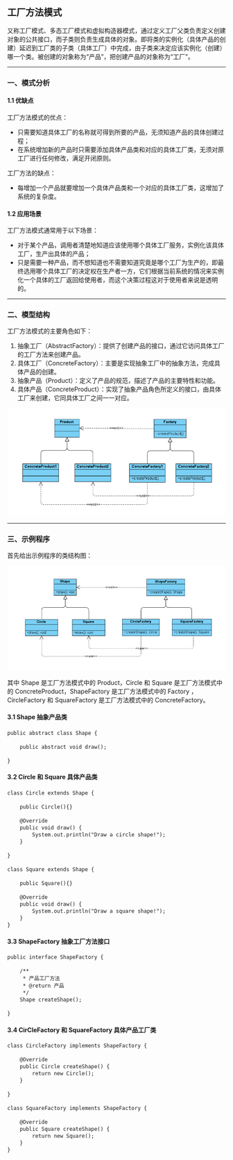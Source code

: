 ## 工厂方法模式

又称工厂模式、多态工厂模式和虚拟构造器模式，通过定义工厂父类负责定义创建对象的公共接口，而子类则负责生成具体的对象。即将类的实例化（具体产品的创建）延迟到工厂类的子类（具体工厂）中完成，由子类来决定应该实例化（创建）哪一个类。被创建的对象称为“产品”，把创建产品的对象称为“工厂”。

---

### 一、模式分析

#### 1.1 优缺点

工厂方法模式的优点：
- 只需要知道具体工厂的名称就可得到所要的产品，无须知道产品的具体创建过程；
- 在系统增加新的产品时只需要添加具体产品类和对应的具体工厂类，无须对原工厂进行任何修改，满足开闭原则。

工厂方法的缺点：
- 每增加一个产品就要增加一个具体产品类和一个对应的具体工厂类，这增加了系统的复杂度。

#### 1.2 应用场景

工厂方法模式通常用于以下场景：
- 对于某个产品，调用者清楚地知道应该使用哪个具体工厂服务，实例化该具体工厂，生产出具体的产品；
- 只是需要一种产品，而不想知道也不需要知道究竟是哪个工厂为生产的，即最终选用哪个具体工厂的决定权在生产者一方，它们根据当前系统的情况来实例化一个具体的工厂返回给使用者，而这个决策过程这对于使用者来说是透明的。

---

### 二、模型结构

工厂方法模式的主要角色如下：
1. 抽象工厂（AbstractFactory）：提供了创建产品的接口，通过它访问具体工厂的工厂方法来创建产品。
2. 具体工厂（ConcreteFactory）：主要是实现抽象工厂中的抽象方法，完成具体产品的创建。
3. 抽象产品（Product）：定义了产品的规范，描述了产品的主要特性和功能。
4. 具体产品（ConcreteProduct）：实现了抽象产品角色所定义的接口，由具体工厂来创建，它同具体工厂之间一一对应。

![工厂方法模型结构](./assets/FactoryMethod.png)

---

### 三、示例程序

首先给出示例程序的类结构图：

![示例程序类结构图](./assets/Shape_FactoryMethod.png)

其中 Shape 是工厂方法模式中的 Product，Circle 和 Square 是工厂方法模式中的 ConcreteProduct，ShapeFactory 是工厂方法模式中的 Factory
，CircleFactory 和 SquareFactory 是工厂方法模式中的 ConcreteFactory。

#### 3.1 Shape 抽象产品类

```
public abstract class Shape {

    public abstract void draw();

}

```

#### 3.2 Circle 和 Square 具体产品类

```
class Circle extends Shape {

    public Circle(){}

    @Override
    public void draw() {
        System.out.println("Draw a circle shape!");
    }

}

class Square extends Shape {

    public Square(){}

    @Override
    public void draw() {
        System.out.println("Draw a square shape!");
    }
}
```

#### 3.3 ShapeFactory 抽象工厂方法接口

```
public interface ShapeFactory {

    /**
     * 产品工厂方法
     * @return 产品
     */
    Shape createShape();

}
```

#### 3.4 CirCleFactory 和 SquareFactory 具体产品工厂类

```
class CircleFactory implements ShapeFactory {

    @Override
    public Circle createShape() {
        return new Circle();
    }

}

class SquareFactory implements ShapeFactory {

    @Override
    public Square createShape() {
        return new Square();
    }
}
```
